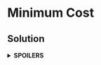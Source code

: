 # Minimum Cost
## Solution
<details>
<summary><b>SPOILERS</b></summary>

Use **Dijkstra Algorithm** to find the minimum cost between two vertices.

</details>
